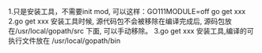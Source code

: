 1.只是安装工具，不需要init mod, 可以这样：GO111MODULE=off go get xxx
2.go get xxx  安装工具时候, 源代码包不会被移除在编译完成后, 源码包放在/usr/local/gopath/src 下面, 可以手动移除。
3.go get xxx  安装工具,编译的可执行文件放在 /usr/local/gopath/bin 
